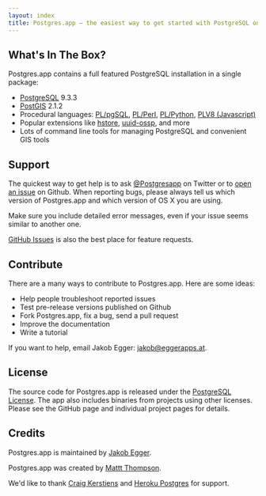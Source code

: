```yaml
---
layout: index
title: Postgres.app – the easiest way to get started with PostgreSQL on the Mac
---
```


What's In The Box?
------------------

Postgres.app contains a full featured PostgreSQL installation in a single package:

- [PostgreSQL](http://www.postgresql.org) 9.3.3
- [PostGIS](http://postgis.net) 2.1.2
- Procedural languages: [PL/pgSQL](http://www.postgresql.org/docs/9.3/static/plpgsql.html), [PL/Perl](http://www.postgresql.org/docs/9.3/static/plperl.html), [PL/Python](http://www.postgresql.org/docs/9.3/static/plpython.html), [PLV8 (Javascript)](https://code.google.com/p/plv8js/wiki/PLV8)
- Popular extensions like [hstore](http://www.postgresql.org/docs/9.3/static/hstore.html), [uuid-ossp](http://www.postgresql.org/docs/devel/static/uuid-ossp.html), and more
- Lots of command line tools for managing PostgreSQL and convenient GIS tools

Support
-------

The quickest way to get help is to ask [@Postgresapp](https://twitter.com/Postgresapp) on Twitter or to [open an issue](https://github.com/postgresapp/postgresapp/issues) on Github.
When reporting bugs, please always tell us which version of Postgres.app and which version of OS X you are using.

Make sure you include detailed error messages, even if your issue seems similar to another one.

[GitHub Issues](https://github.com/postgresapp/postgresapp/issues) is also the best place for feature requests.

Contribute
----------

There are a many ways to contribute to Postgres.app. Here are some ideas:

- Help people troubleshoot reported issues
- Test pre-release versions published on Github
- Fork Postgres.app, fix a bug, send a pull request
- Improve the documentation
- Write a tutorial

If you want to help, email Jakob Egger: [jakob@eggerapps.at](mailto:jakob@eggerapps.at).

License
-------

The source code for Postgres.app is released under the [PostgreSQL License](http://www.postgresql.org/about/licence/).
The app also includes binaries from projects using other licenses.
Please see the GitHub page and individual project pages for details.

Credits
-------

Postgres.app is maintained by [Jakob Egger](https://github.com/jakob).

Postgres.app was created by [Mattt Thompson](https://github.com/mattt).

We'd like to thank [Craig Kerstiens](https://github.com/craigkerstiens) and [Heroku Postgres](http://postgres.heroku.com/) for support.
